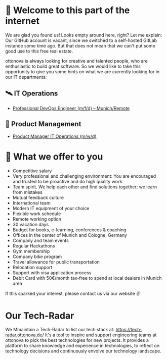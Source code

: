 # 👋 Welcome to this part of the internet

We are glad you found us!
Looks empty around here, right? Let me explain: Our GitHub account is vacant, since we switched to a self-hosted GitLab instance some time ago. But that does not mean that we can't put some good use to this free real estate.

ottonova is always looking for creative and talented people, who are enthusiastic to build great software.
So we would like to take this opportunity to give you some hints on what we are currently looking for in our IT departments:

## 🛰 IT Operations
 - [Professional DevOps Engineer (m/f/d) – Munich/Remote](https://www.ottonova.de/unternehmen/jobs?professional-devops-engineer)

## 🎯 Product Management
 - [Product Manager IT Operations (m/w/d)](https://www.ottonova.de/unternehmen/jobs?product-manager-it-operations)

# 🤝 What we offer to you
-   Competitive salary
-   Very professional and challenging environment: You are encouraged and trusted to be proactive and do high quality work
-   Team spirit. We help each other and find solutions together; we learn from mistakes
-   Mutual feedback culture
-   International team
-   Modern IT equipment of your choice
-   Flexible work schedule
-   Remote working option
-   30 vacation days
-   Budget for books, e-learning, conferences & coaching
-   Offices in the center of Munich and Cologne, Germany
-   Company and team events
-   Regular Hackathons
-   Gym membership
-   Company bike program
-   Travel allowance for public transportation
-   Relocation support
-   Support with visa application process
-   Debit Card with 50€/month tax-free to spend at local dealers in Munich area 

If this sparked your interest, please contact us via our website ✌️

# Our Tech-Radar

We Mmaintain a Tech-Radar to list our tech stack at: https://tech-radar.ottonova.de/
It's a tool to inspire and support engineering teams at ottonova to pick the best technologies for new projects.
It provides a platform to share knowledge and experience in technologies, to reflect on technology decisions and continuously envolve our technology landscape.
